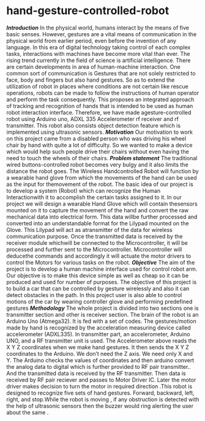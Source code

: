 # hand-gesture-controlled-robot
_**Introduction**_
In the physical world, humans interact by the means of five basic senses.
However, gestures are a vital means of communication in the physical world
from earlier period, even before the invention of any language. In this era of
digital technology taking control of each complex tasks, interactions with
machines have become more vital than ever. The rising trend currently in the
field of science is artificial intelligence.
There are certain developments in area of human-machine interaction. One
common sort of communication is Gestures that are not solely restricted to face,
body and fingers but also hand gestures. So as to extend the utilization of robot
in places where conditions are not certain like rescue operations, robots can be
made to follow the instructions of human operator and perform the task
consequently. This proposes an integrated approach of tracking and recognition
of hands that is intended to be used as human robot interaction interface.
Therefore, we have made agesture-controlled robot using Arduino uno, ADXL
335 Accelerometer rf receiver and rf transmitter. This robot also consists object
detection feature which is implemented using ultrasonic sensors.
_**Motivation**_
Our motivation to work on this project came from a disabled person who was
driving his wheel chair by hand with quite a lot of difficulty. So we wanted to
make a device which would help such people drive their chairs without even
having the need to touch the wheels of their chairs.
_**Problem statement**_
The traditional wired buttons-controlled robot becomes very bulgy and it also
limits the distance the robot goes. The Wireless Handcontrolled Robot will
function by a wearable hand glove from which the movements of the hand can
be used as the input for themovement of the robot. The basic idea of our project
is to develop a system (Robot) which can recognize the Human Interactionwith
it to accomplish the certain tasks assigned to it. In our project we will design a
wearable Hand Glove which will contain thesensors mounted on it to capture
the movement of the hand and convert the raw mechanical data into electrical
form. This data willbe further processed and converted into an understandable
format for the Lilypad mounted on the Glove. This Lilypad will act as
atransmitter of the data for wireless communication purpose. Once the
transmitted data is received by the receiver module whichwill be connected to
the Microcontroller, it will be processed and further sent to the Microcontroller.
Microcontroller will deducethe commands and accordingly it will actuate the
motor drivers to control the Motors for various tasks on the robot.
_**Objective**_
The aim of the project is to develop a human machine interface used for control
robot arm. Our objective is to make this device simple as well as cheap so it can
be produced and used for number of purposes. The objective of this project is to
build a car that can be controlled by gesture wirelessly and also it can detect
obstacles in the path. In this project user is also able to control motions of the
car by wearing controller glove and performing predefined gestures
_**Methodology**_
The whole project is divided into two sections one is transmitter section and
other is receiver section. The brain of the robot is an Arduino Uno (Atmega32).
It is fed with a set of codes. The gestures/motion made by hand is recognized by
the acceleration measuring device called accelerometer (ADXL335). In transmitter part, an accelerometer, Arduino UNO, and a RF
transmitter unit is used. The Accelerometer above reads the X Y Z coordinates
when we make hand gestures. It then sends the X Y Z coordinates to the
Arduino. We don’t need the Z axis. We need only X and Y. The Arduino checks
the values of coordinates and then arduino convert the analog data to digital
which is further provided to RF pair transmitter.. And the transmitted data is
received by the RF transmitter. Then data is received by RF pair reciever and
passes to Motor Driver IC. Later the motor driver makes decision to turn the
motor in required direction .This robot is designed to recognize five sets of hand
gestures. Forward, backward, left, right, and stop.While the robot is moving , if
any obstruction is detected with the help of ultrasonic sensors then the buzzer
would ring alerting the user about the same .

